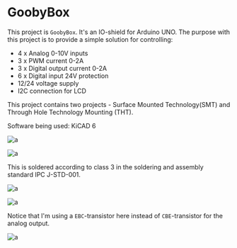 # GoobyBox

This project is `GoobyBox`. It's an IO-shield for Arduino UNO. 
The purpose with this project is to provide a simple solution for controlling:

 * 4 x Analog 0-10V inputs
 * 3 x PWM current 0-2A
 * 3 x Digital output current 0-2A
 * 6 x Digital input 24V protection
 * 12/24 voltage supply
 * I2C connection for LCD

This project contains two projects - Surface Mounted Technology(SMT) and Through Hole Technology Mounting (THT).

Software being used: KiCAD 6

![a](https://github.com/DanielMartensson/GoobyBox/blob/main/Goobyl%C3%A5da%20PLC%20-%20Ytmonterad/Picture.png?raw=true)

![a](https://github.com/DanielMartensson/GoobyBox/blob/main/Goobyl%C3%A5da%20PLC/Picture.png?raw=true)

This is soldered according to class 3 in the soldering and assembly standard IPC J-STD-001.

![a](https://github.com/DanielMartensson/GoobyBox/blob/main/Goobyl%C3%A5da%20PLC/PCB_done.jpg?raw=true)

![a](https://github.com/DanielMartensson/GoobyBox/blob/main/Goobyl%C3%A5da%20PLC/PCB_done_with_arduino.jpg?raw=true)

Notice that I'm using a `EBC`-transistor here instead of `CBE`-transistor for the analog output.

![a](https://github.com/DanielMartensson/GoobyBox/blob/main/Goobyl%C3%A5da%20PLC/2N2222,_PN2222,_and_P2N2222_BJT_Pinout.jpg?raw=true)

